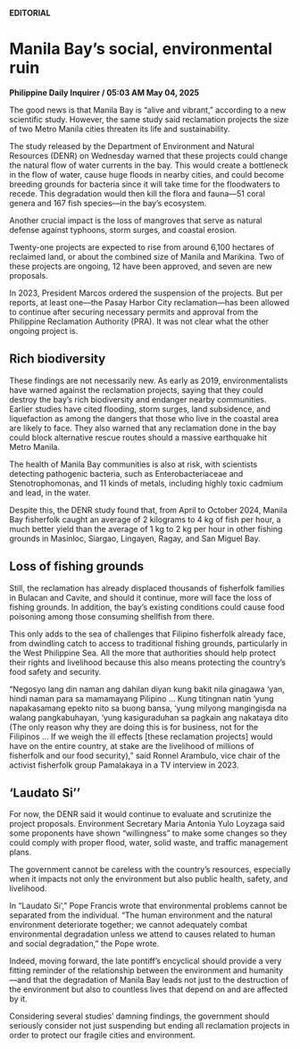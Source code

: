 **EDITORIAL**

# Manila Bay’s social, environmental ruin

****Philippine Daily Inquirer / 05:03 AM May 04, 2025****

The good news is that Manila Bay is “alive and vibrant,” according to a new scientific study. However, the same study said reclamation projects the size of two Metro Manila cities threaten its life and sustainability.

The study released by the Department of Environment and Natural Resources (DENR) on Wednesday warned that these projects could change the natural flow of water currents in the bay. This would create a bottleneck in the flow of water, cause huge floods in nearby cities, and could become breeding grounds for bacteria since it will take time for the floodwaters to recede. This degradation would then kill the flora and fauna—51 coral genera and 167 fish species—in the bay’s ecosystem.

Another crucial impact is the loss of mangroves that serve as natural defense against typhoons, storm surges, and coastal erosion.

Twenty-one projects are expected to rise from around 6,100 hectares of reclaimed land, or about the combined size of Manila and Marikina. Two of these projects are ongoing, 12 have been approved, and seven are new proposals.

In 2023, President Marcos ordered the suspension of the projects. But per reports, at least one—the Pasay Harbor City reclamation—has been allowed to continue after securing necessary permits and approval from the Philippine Reclamation Authority (PRA). It was not clear what the other ongoing project is.

## Rich biodiversity

These findings are not necessarily new. As early as 2019, environmentalists have warned against the reclamation projects, saying that they could destroy the bay’s rich biodiversity and endanger nearby communities. Earlier studies have cited flooding, storm surges, land subsidence, and liquefaction as among the dangers that those who live in the coastal area are likely to face. They also warned that any reclamation done in the bay could block alternative rescue routes should a massive earthquake hit Metro Manila.

The health of Manila Bay communities is also at risk, with scientists detecting pathogenic bacteria, such as Enterobacteriaceae and Stenotrophomonas, and 11 kinds of metals, including highly toxic cadmium and lead, in the water.

Despite this, the DENR study found that, from April to October 2024, Manila Bay fisherfolk caught an average of 2 kilograms to 4 kg of fish per hour, a much better yield than the average of 1 kg to 2 kg per hour in other fishing grounds in Masinloc, Siargao, Lingayen, Ragay, and San Miguel Bay.

## Loss of fishing grounds

Still, the reclamation has already displaced thousands of fisherfolk families in Bulacan and Cavite, and should it continue, more will face the loss of fishing grounds. In addition, the bay’s existing conditions could cause food poisoning among those consuming shellfish from there.

This only adds to the sea of challenges that Filipino fisherfolk already face, from dwindling catch to access to traditional fishing grounds, particularly in the West Philippine Sea. All the more that authorities should help protect their rights and livelihood because this also means protecting the country’s food safety and security.

“Negosyo lang din naman ang dahilan diyan kung bakit nila ginagawa ‘yan, hindi naman para sa mamamayang Pilipino … Kung titingnan natin ‘yung napakasamang epekto nito sa buong bansa, ‘yung milyong mangingisda na walang pangkabuhayan, ‘yung kasiguraduhan sa pagkain ang nakataya dito (The only reason why they are doing this is for business, not for the Filipinos … If we weigh the ill effects [these reclamation projects] would have on the entire country, at stake are the livelihood of millions of fisherfolk and our food security),” said Ronnel Arambulo, vice chair of the activist fisherfolk group Pamalakaya in a TV interview in 2023.

## ‘Laudato Si’’

For now, the DENR said it would continue to evaluate and scrutinize the project proposals. Environment Secretary Maria Antonia Yulo Loyzaga said some proponents have shown “willingness” to make some changes so they could comply with proper flood, water, solid waste, and traffic management plans.

The government cannot be careless with the country’s resources, especially when it impacts not only the environment but also public health, safety, and livelihood.

In “Laudato Si’,” Pope Francis wrote that environmental problems cannot be separated from the individual. “The human environment and the natural environment deteriorate together; we cannot adequately combat environmental degradation unless we attend to causes related to human and social degradation,” the Pope wrote.

Indeed, moving forward, the late pontiff’s encyclical should provide a very fitting reminder of the relationship between the environment and humanity—and that the degradation of Manila Bay leads not just to the destruction of the environment but also to countless lives that depend on and are affected by it.

Considering several studies’ damning findings, the government should seriously consider not just suspending but ending all reclamation projects in order to protect our fragile cities and environment.